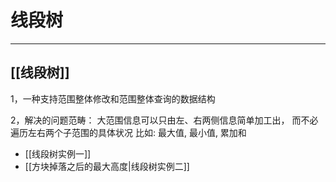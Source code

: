 # 线段树

---

## [[线段树]]
1，一种支持范围整体修改和范围整体查询的数据结构

2，解决的问题范畴：
大范围信息可以只由左、右两侧信息简单加工出，
而不必遍历左右两个子范围的具体状况
比如: 最大值, 最小值, 累加和

- [[线段树实例一]]
- [[方块掉落之后的最大高度|线段树实例二]]